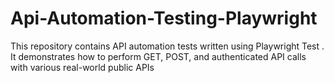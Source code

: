 # Api-Automation-Testing-Playwright
This repository contains API automation tests written using Playwright Test . It demonstrates how to perform GET, POST, and authenticated API calls with various real-world public APIs
